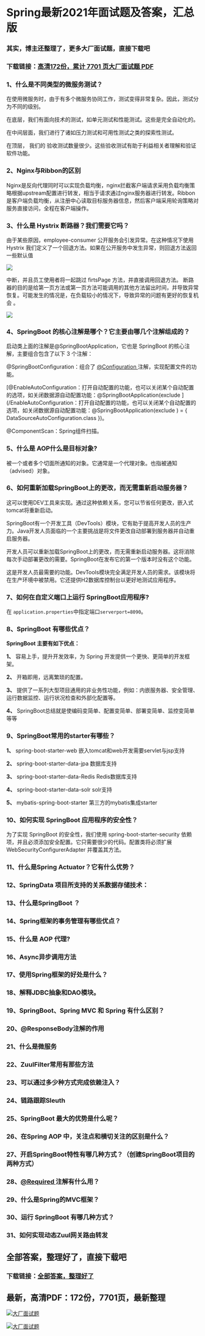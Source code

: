 # Spring最新2021年面试题及答案，汇总版

### 其实，博主还整理了，更多大厂面试题，直接下载吧

### 下载链接：[高清172份，累计 7701 页大厂面试题  PDF](https://github.com/souyunku/DevBooks/blob/master/docs/index.md)



### 1、什么是不同类型的微服务测试？

在使用微服务时，由于有多个微服务协同工作，测试变得非常复杂。因此，测试分为不同的级别。

在底层，我们有面向技术的测试，如单元测试和性能测试。这些是完全自动化的。

在中间层面，我们进行了诸如压力测试和可用性测试之类的探索性测试。

在顶层， 我们的 验收测试数量很少。这些验收测试有助于利益相关者理解和验证软件功能。


### 2、Nginx与Ribbon的区别

Nginx是反向代理同时可以实现负载均衡，nginx拦截客户端请求采用负载均衡策略根据upstream配置进行转发，相当于请求通过nginx服务器进行转发。Ribbon是客户端负载均衡，从注册中心读取目标服务器信息，然后客户端采用轮询策略对服务直接访问，全程在客户端操作。


### 3、什么是 Hystrix 断路器？我们需要它吗？

由于某些原因，employee-consumer 公开服务会引发异常。在这种情况下使用 Hystrix 我们定义了一个回退方法。如果在公开服务中发生异常，则回退方法返回一些默认值

![](https://gitee.com/souyunkutech/souyunku-home/raw/master/images/souyunku-web/2020/5/2/01/44/45_13.png#alt=45%5C_13.png)

中断，并且员工使用者将一起跳过 firtsPage 方法，并直接调用回退方法。 断路器的目的是给第一页方法或第一页方法可能调用的其他方法留出时间，并导致异常恢复。可能发生的情况是，在负载较小的情况下，导致异常的问题有更好的恢复机会 。

![](https://gitee.com/souyunkutech/souyunku-home/raw/master/images/souyunku-web/2020/5/2/01/44/45_14.png#alt=45%5C_14.png)


### 4、SpringBoot 的核心注解是哪个？它主要由哪几个注解组成的？

启动类上面的注解是@SpringBootApplication，它也是 SpringBoot 的核心注解，主要组合包含了以下 3 个注解：

@SpringBootConfiguration：组合了 [@Configuration ](/Configuration ) 注解，实现配置文件的功能。

[@EnableAutoConfiguration：打开自动配置的功能，也可以关闭某个自动配置的选项，如关闭数据源自动配置功能：@SpringBootApplication(exclude ](/EnableAutoConfiguration：打开自动配置的功能，也可以关闭某个自动配置的选项，如关闭数据源自动配置功能：@SpringBootApplication(exclude ) = { DataSourceAutoConfiguration.class })。

@ComponentScan：Spring组件扫描。


### 5、什么是 AOP什么是目标对象?

被一个或者多个切面所通知的对象。它通常是一个代理对象。也指被通知（advised）对象。


### 6、如何重新加载SpringBoot上的更改，而无需重新启动服务器？

这可以使用DEV工具来实现。通过这种依赖关系，您可以节省任何更改，嵌入式tomcat将重新启动。

SpringBoot有一个开发工具（DevTools）模块，它有助于提高开发人员的生产力。Java开发人员面临的一个主要挑战是将文件更改自动部署到服务器并自动重启服务器。

开发人员可以重新加载SpringBoot上的更改，而无需重新启动服务器。这将消除每次手动部署更改的需要。SpringBoot在发布它的第一个版本时没有这个功能。

这是开发人员最需要的功能。DevTools模块完全满足开发人员的需求。该模块将在生产环境中被禁用。它还提供H2数据库控制台以更好地测试应用程序。


### 7、如何在自定义端口上运行 SpringBoot应用程序?

在 `application.properties`中指定端口`serverport=8090`。


### 8、SpringBoot 有哪些优点？

**SpringBoot 主要有如下优点：**

**1、**  容易上手，提升开发效率，为 Spring 开发提供一个更快、更简单的开发框架。

**2、**  开箱即用，远离繁琐的配置。

**3、**  提供了一系列大型项目通用的非业务性功能，例如：内嵌服务器、安全管理、运行数据监控、运行状况检查和外部化配置等。

**4、**  SpringBoot总结就是使编码变简单、配置变简单、部署变简单、监控变简单等等


### 9、SpringBoot常用的starter有哪些？

**1、** spring-boot-starter-web 嵌入tomcat和web开发需要servlet与jsp支持

**2、** spring-boot-starter-data-jpa 数据库支持

**3、** spring-boot-starter-data-Redis Redis数据库支持

**4、** spring-boot-starter-data-solr solr支持

**5、** mybatis-spring-boot-starter 第三方的mybatis集成starter


### 10、如何实现 SpringBoot 应用程序的安全性？

为了实现 SpringBoot 的安全性，我们使用 spring-boot-starter-security 依赖项，并且必须添加安全配置。它只需要很少的代码。配置类将必须扩展WebSecurityConfigurerAdapter 并覆盖其方法。


### 11、什么是Spring Actuator？它有什么优势？
### 12、SpringData 项目所支持的关系数据存储技术：
### 13、什么是SpringBoot ？
### 14、Spring框架的事务管理有哪些优点？
### 15、什么是 AOP 代理?
### 16、Async异步调用方法
### 17、使用Spring框架的好处是什么？
### 18、解释JDBC抽象和DAO模块。
### 19、SpringBoot、Spring MVC 和 Spring 有什么区别？
### 20、@ResponseBody注解的作用
### 21、什么是微服务
### 22、ZuulFilter常用有那些方法
### 23、可以通过多少种方式完成依赖注入？
### 24、链路跟踪Sleuth
### 25、SpringBoot 最大的优势是什么呢？
### 26、在Spring AOP 中，关注点和横切关注的区别是什么？
### 27、开启SpringBoot特性有哪几种方式？（创建SpringBoot项目的两种方式）
### 28、[@Required ](/Required ) 注解有什么用？
### 29、什么是Spring的MVC框架？
### 30、运行 SpringBoot 有哪几种方式？
### 31、如何实现动态Zuul网关路由转发




## 全部答案，整理好了，直接下载吧

### 下载链接：[全部答案，整理好了](https://www.souyunku.com/wp-content/uploads/weixin/githup-weixin-2.png)




## 最新，高清PDF：172份，7701页，最新整理

[![大厂面试题](https://www.souyunku.com/wp-content/uploads/weixin/mst.png "架构师专栏")](https://www.souyunku.com/wp-content/uploads/weixin/githup-weixin.png "架构师专栏")

[![大厂面试题](https://www.souyunku.com/wp-content/uploads/weixin/githup-weixin.png "架构师专栏")](https://www.souyunku.com/wp-content/uploads/weixin/githup-weixin.png "架构师专栏")
